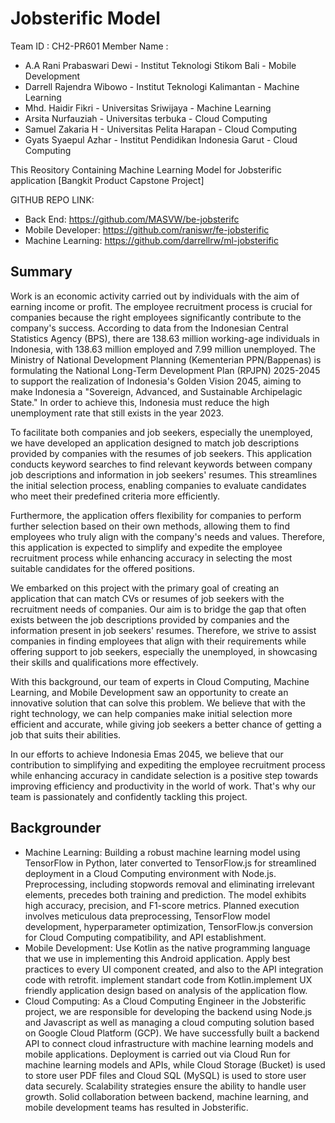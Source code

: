 # Jobsterific Model

Team ID        :  CH2-PR601
Member Name    :
  - A.A Rani Prabaswari Dewi - Institut Teknologi Stikom Bali - Mobile Development
  - Darrell Rajendra Wibowo -  Institut Teknologi Kalimantan -  Machine Learning
  - Mhd. Haidir Fikri - Universitas Sriwijaya - Machine Learning
  - Arsita Nurfauziah - Universitas terbuka - Cloud Computing
  - Samuel Zakaria H - Universitas Pelita Harapan - Cloud Computing
  - Gyats Syaepul Azhar - Institut Pendidikan Indonesia Garut - Cloud Computing

This Reository Containing Machine Learning Model for Jobsterific application [Bangkit Product Capstone Project]

GITHUB REPO LINK:
- Back End: https://github.com/MASVW/be-jobsterifc
- Mobile Developer: https://github.com/raniswr/fe-jobsterific
- Machine Learning: https://github.com/darrellrw/ml-jobsterific

## Summary
Work is an economic activity carried out by individuals with the aim of earning income or profit. The employee recruitment process is crucial for companies because the right employees significantly contribute to the company's success. According to data from the Indonesian Central Statistics Agency (BPS), there are 138.63 million working-age individuals in Indonesia, with 138.63 million employed and 7.99 million unemployed.  The Ministry of National Development Planning (Kementerian PPN/Bappenas) is formulating the National Long-Term Development Plan (RPJPN) 2025-2045 to support the realization of Indonesia's Golden Vision 2045, aiming to make Indonesia a "Sovereign, Advanced, and Sustainable Archipelagic State." In order to achieve this, Indonesia must reduce the high unemployment rate that still exists in the year 2023.

To facilitate both companies and job seekers, especially the unemployed, we have developed an application designed to match job descriptions provided by companies with the resumes of job seekers. This application conducts keyword searches to find relevant keywords between company job descriptions and information in job seekers' resumes. This streamlines the initial selection process, enabling companies to evaluate candidates who meet their predefined criteria more efficiently.

Furthermore, the application offers flexibility for companies to perform further selection based on their own methods, allowing them to find employees who truly align with the company's needs and values. Therefore, this application is expected to simplify and expedite the employee recruitment process while enhancing accuracy in selecting the most suitable candidates for the offered positions.

We embarked on this project with the primary goal of creating an application that can match CVs or resumes of job seekers with the recruitment needs of companies. Our aim is to bridge the gap that often exists between the job descriptions provided by companies and the information present in job seekers' resumes. Therefore, we strive to assist companies in finding employees that align with their requirements while offering support to job seekers, especially the unemployed, in showcasing their skills and qualifications more effectively.

With this background, our team of experts in Cloud Computing, Machine Learning, and Mobile Development saw an opportunity to create an innovative solution that can solve this problem. We believe that with the right technology, we can help companies make initial selection more efficient and accurate, while giving job seekers a better chance of getting a job that suits their abilities.

In our efforts to achieve Indonesia Emas 2045, we believe that our contribution to simplifying and expediting the employee recruitment process while enhancing accuracy in candidate selection is a positive step towards improving efficiency and productivity in the world of work. That's why our team is passionately and confidently tackling this project.


## Backgrounder
- Machine Learning: Building a robust machine learning model using TensorFlow in Python, later converted to TensorFlow.js for streamlined deployment in a Cloud Computing environment with Node.js. Preprocessing, including stopwords removal and eliminating irrelevant elements, precedes both training and prediction. The model exhibits high accuracy, precision, and F1-score metrics. Planned execution involves meticulous data preprocessing, TensorFlow model development, hyperparameter optimization, TensorFlow.js conversion for Cloud Computing compatibility, and API establishment.
- Mobile Development: Use Kotlin as the native programming language that we use in implementing this Android application. Apply best practices to every UI component created, and also to the API integration code with retrofit. implement standart code from Kotlin.implement UX friendly application design based on analysis of the application flow.
- Cloud Computing: As a Cloud Computing Engineer in the Jobsterific project, we are responsible for developing the backend using Node.js and Javascript as well as managing a cloud computing solution based on Google Cloud Platform (GCP). We have successfully built a backend API to connect cloud infrastructure with machine learning models and mobile applications. Deployment is carried out via Cloud Run for machine learning models and APIs, while Cloud Storage (Bucket) is used to store user PDF files and Cloud SQL (MySQL) is used to store user data securely. Scalability strategies ensure the ability to handle user growth. Solid collaboration between backend, machine learning, and mobile development teams has resulted in Jobsterific.
